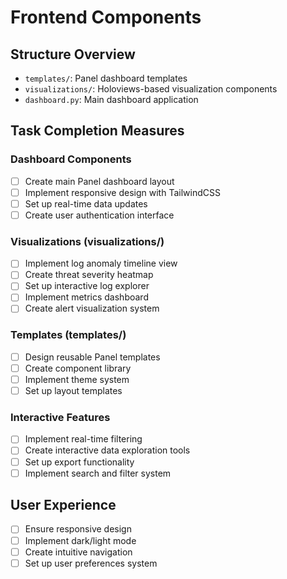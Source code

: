 # Frontend Components

## Structure Overview
- `templates/`: Panel dashboard templates
- `visualizations/`: Holoviews-based visualization components
- `dashboard.py`: Main dashboard application

## Task Completion Measures

### Dashboard Components
- [ ] Create main Panel dashboard layout
- [ ] Implement responsive design with TailwindCSS
- [ ] Set up real-time data updates
- [ ] Create user authentication interface

### Visualizations (visualizations/)
- [ ] Implement log anomaly timeline view
- [ ] Create threat severity heatmap
- [ ] Set up interactive log explorer
- [ ] Implement metrics dashboard
- [ ] Create alert visualization system

### Templates (templates/)
- [ ] Design reusable Panel templates
- [ ] Create component library
- [ ] Implement theme system
- [ ] Set up layout templates

### Interactive Features
- [ ] Implement real-time filtering
- [ ] Create interactive data exploration tools
- [ ] Set up export functionality
- [ ] Implement search and filter system

## User Experience
- [ ] Ensure responsive design
- [ ] Implement dark/light mode
- [ ] Create intuitive navigation
- [ ] Set up user preferences system
